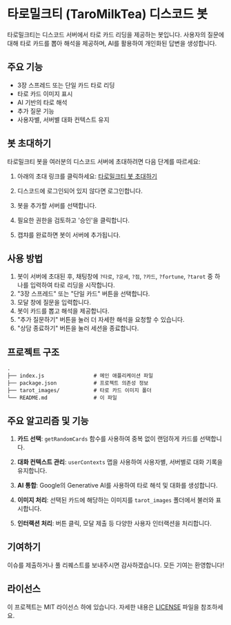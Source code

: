 # 타로밀크티 (TaroMilkTea) 디스코드 봇

타로밀크티는 디스코드 서버에서 타로 카드 리딩을 제공하는 봇입니다. 사용자의 질문에 대해 타로 카드를 뽑아 해석을 제공하며, AI를 활용하여 개인화된 답변을 생성합니다.

## 주요 기능

- 3장 스프레드 또는 단일 카드 타로 리딩
- 타로 카드 이미지 표시
- AI 기반의 타로 해석
- 추가 질문 기능
- 사용자별, 서버별 대화 컨텍스트 유지

## 봇 초대하기

타로밀크티 봇을 여러분의 디스코드 서버에 초대하려면 다음 단계를 따르세요:

1. 아래의 초대 링크를 클릭하세요:
   [타로밀크티 봇 초대하기](https://discord.com/oauth2/authorize?client_id=1269114640940666953&permissions=8&integration_type=0&scope=bot)

2. 디스코드에 로그인되어 있지 않다면 로그인합니다.

3. 봇을 추가할 서버를 선택합니다.

4. 필요한 권한을 검토하고 '승인'을 클릭합니다.

5. 캡챠를 완료하면 봇이 서버에 추가됩니다.

## 사용 방법

1. 봇이 서버에 초대된 후, 채팅창에 `?타로`, `?운세`, `?점`, `?카드`, `?fortune`, `?tarot` 중 하나를 입력하여 타로 리딩을 시작합니다.
2. "3장 스프레드" 또는 "단일 카드" 버튼을 선택합니다.
3. 모달 창에 질문을 입력합니다.
4. 봇이 카드를 뽑고 해석을 제공합니다.
5. "추가 질문하기" 버튼을 눌러 더 자세한 해석을 요청할 수 있습니다.
6. "상담 종료하기" 버튼을 눌러 세션을 종료합니다.

## 프로젝트 구조

```
.
├── index.js                # 메인 애플리케이션 파일
├── package.json            # 프로젝트 의존성 정보
├── tarot_images/           # 타로 카드 이미지 폴더
└── README.md               # 이 파일
```

## 주요 알고리즘 및 기능

1. **카드 선택**: `getRandomCards` 함수를 사용하여 중복 없이 랜덤하게 카드를 선택합니다.

2. **대화 컨텍스트 관리**: `userContexts` 맵을 사용하여 사용자별, 서버별로 대화 기록을 유지합니다.

3. **AI 통합**: Google의 Generative AI를 사용하여 타로 해석 및 대화를 생성합니다.

4. **이미지 처리**: 선택된 카드에 해당하는 이미지를 `tarot_images` 폴더에서 불러와 표시합니다.

5. **인터랙션 처리**: 버튼 클릭, 모달 제출 등 다양한 사용자 인터랙션을 처리합니다.

## 기여하기

이슈를 제출하거나 풀 리퀘스트를 보내주시면 감사하겠습니다. 모든 기여는 환영합니다!

## 라이선스

이 프로젝트는 MIT 라이선스 하에 있습니다. 자세한 내용은 [LICENSE](LICENSE) 파일을 참조하세요.